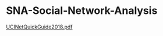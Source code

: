 # SNA-Social-Network-Analysis

[UCINetQuickGuide2018.pdf](https://github.com/user-attachments/files/19224868/UCINetQuickGuide2018.pdf)
